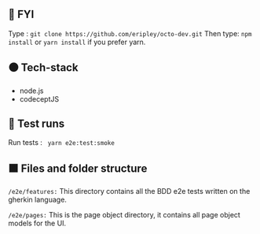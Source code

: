 ## 🔷 FYI
Type :
``` git clone https://github.com/eripley/octo-dev.git ```
Then type:
``` npm install ``` or ``` yarn install ``` if you prefer yarn.

## ⚫️ Tech-stack

- node.js
- codeceptJS

## 🔴 Test runs
Run tests :
``` yarn e2e:test:smoke```

## ⬛️ Files and folder structure

`/e2e/features:` This directory contains all the BDD e2e tests written on the gherkin language.

`/e2e/pages:` This is the page object directory, it contains all page object models for the UI.





